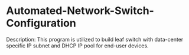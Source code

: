 # Automated-Network-Switch-Configuration
Description: This program is utilized to build leaf switch with data-center specific IP subnet and DHCP IP pool for end-user devices. 
